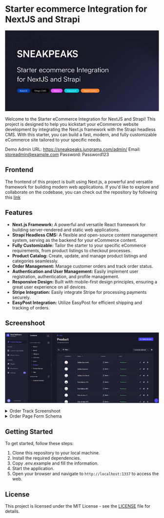 # Starter ecommerce Integration for NextJS and Strapi

![Cover](/public/github/cover.png)

Welcome to the Starter eCommerce Integration for NextJS and Strapi! This project is designed to help you kickstart your eCommerce website development by integrating the Next.js framework with the Strapi headless CMS. With this starter, you can build a fast, modern, and fully customizable eCommerce site tailored to your specific needs.

Demo Admin URL: https://sneakpeaks.jungrama.com/admin/
Email: storeadmin@example.com
Password: Password123

## Frontend

The frontend of this project is built using Next.js, a powerful and versatile framework for building modern web applications. If you'd like to explore and collaborate on the codebase, you can check out the repository by following this [link](https://github.com/JungRama/strapi-ecommerce-nextjs)

## Features

- **Next.js Framework:** A powerful and versatile React framework for building server-rendered and static web applications.
- **Strapi Headless CMS:** A flexible and open-source content management system, serving as the backend for your eCommerce content.
- **Fully Customizable:** Tailor the starter to your specific eCommerce requirements, from product listings to checkout processes.
- **Product Catalog:** Create, update, and manage product listings and categories seamlessly.
- **Order Management:** Manage customer orders and track order status.
- **Authentication and User Management:** Easily implement user registration, authentication, and profile management.
- **Responsive Design:** Built with mobile-first design principles, ensuring a great user experience on all devices.
- **Stripe Integration:** Easily integrate Stripe for processing payments securely.
- **EasyPost Integration:** Utilize EasyPost for efficient shipping and tracking of orders.

## Screenshoot

![Screenshoot](/public/github/screenshoot-1.png)

<details>
  <summary>Order Track Screenshoot</summary>
  
  ![Screenshoot](/public/github/screenshoot-2.png)
</details>
<details>
  <summary>Order Page Form Schema</summary>

![Screenshoot](/public/github/screenshoot-3.png)

</details>

## Getting Started

To get started, follow these steps:

1. Clone this repository to your local machine.
2. Install the required dependencies.
3. Copy .env.example and fill the information.
4. Start the application.
5. Open your browser and navigate to `http://localhost:1337` to access the web.

## License

This project is licensed under the MIT License - see the [LICENSE](LICENSE) file for details.

